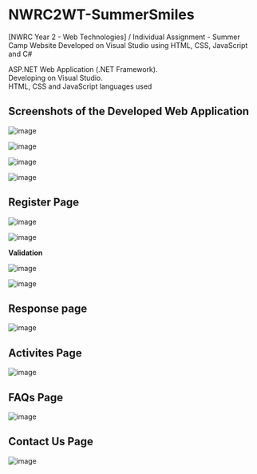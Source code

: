 # NWRC2WT-SummerSmiles
[NWRC Year 2 - Web Technologies] / Individual Assignment - Summer Camp Website Developed on Visual Studio using HTML, CSS, JavaScript and C#

ASP.NET Web Application (.NET Framework).<br/>
Developing on Visual Studio.<br/>
HTML, CSS and JavaScript languages used<br/>


## Screenshots of the Developed Web Application

![image](https://user-images.githubusercontent.com/91070226/152923458-9ddc5456-8c3a-4b33-937e-e70c7cb6bf3d.png)

![image](https://user-images.githubusercontent.com/91070226/152923506-d9229aa3-917e-4e16-b7cc-06903f931247.png)

![image](https://user-images.githubusercontent.com/91070226/152923536-c012e4b4-b8bd-4fb3-a460-513533faf4ec.png)

![image](https://user-images.githubusercontent.com/91070226/152923572-679fcc2d-8163-488a-ab20-16386742f07d.png)

## Register Page<br/>

![image](https://user-images.githubusercontent.com/91070226/152924394-3a5c54c1-6357-41e0-8d95-e1d5765859fd.png)

![image](https://user-images.githubusercontent.com/91070226/152924421-f9082f44-3896-4a58-9ac3-198d8c6d6f95.png)

**Validation**

![image](https://user-images.githubusercontent.com/91070226/152924518-602c0365-3841-4bdb-88bb-ecffa13c10ac.png)

![image](https://user-images.githubusercontent.com/91070226/152924591-f4f13a4e-b8b7-410d-baba-eff35ef3668e.png)

## Response page
![image](https://user-images.githubusercontent.com/91070226/152924627-503bc404-3904-4d05-9f00-5ba9e1468e91.png)

## Activites Page
![image](https://user-images.githubusercontent.com/91070226/152924686-6aea2bfe-51e0-4f12-8049-5570c2e09ecb.png)

## FAQs Page

![image](https://user-images.githubusercontent.com/91070226/152924725-a5450a64-d517-4000-9d9c-0ccea603c5b3.png)

## Contact Us Page
![image](https://user-images.githubusercontent.com/91070226/152924751-a3a81468-efc9-494e-a62f-a9368287efad.png)
